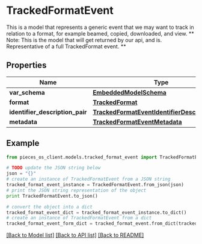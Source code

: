 # TrackedFormatEvent

This is a model that represents a generic event that we may want to track in relation to a format, for example beamed, copied, downloaded, and view. ** Note: This is the model that will get returned by our api, and is. Representative of a full TrackedFormat event. **

## Properties
Name | Type | Description | Notes
------------ | ------------- | ------------- | -------------
**var_schema** | [**EmbeddedModelSchema**](EmbeddedModelSchema.md) |  | [optional] 
**format** | [**TrackedFormat**](TrackedFormat.md) |  | 
**identifier_description_pair** | [**TrackedFormatEventIdentifierDescriptionPairs**](TrackedFormatEventIdentifierDescriptionPairs.md) |  | 
**metadata** | [**TrackedFormatEventMetadata**](TrackedFormatEventMetadata.md) |  | [optional] 

## Example

```python
from pieces_os_client.models.tracked_format_event import TrackedFormatEvent

# TODO update the JSON string below
json = "{}"
# create an instance of TrackedFormatEvent from a JSON string
tracked_format_event_instance = TrackedFormatEvent.from_json(json)
# print the JSON string representation of the object
print TrackedFormatEvent.to_json()

# convert the object into a dict
tracked_format_event_dict = tracked_format_event_instance.to_dict()
# create an instance of TrackedFormatEvent from a dict
tracked_format_event_form_dict = tracked_format_event.from_dict(tracked_format_event_dict)
```
[[Back to Model list]](../README.md#documentation-for-models) [[Back to API list]](../README.md#documentation-for-api-endpoints) [[Back to README]](../README.md)


